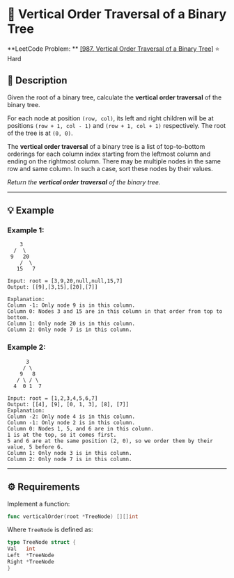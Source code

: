 # 🧩 Vertical Order Traversal of a Binary Tree

**LeetCode Problem:
** [[987. Vertical Order Traversal of a Binary Tree]](https://leetcode.com/problems/vertical-order-traversal-of-a-binary-tree/)
⭐ Hard

## 📝 Description

Given the root of a binary tree, calculate the **vertical order traversal** of the binary tree.

For each node at position `(row, col)`, its left and right children will be at positions `(row + 1, col - 1)` and
`(row + 1, col + 1)` respectively. The root of the tree is at `(0, 0)`.

The **vertical order traversal** of a binary tree is a list of top-to-bottom orderings for each column index starting
from the leftmost column and ending on the rightmost column. There may be multiple nodes in the same row and same
column. In such a case, sort these nodes by their values.

_Return the **vertical order traversal** of the binary tree._

---

## 💡 Example

### Example 1:

```text
    3
  /  \
 9   20
    /  \
   15   7
```

```text
Input: root = [3,9,20,null,null,15,7]
Output: [[9],[3,15],[20],[7]]

Explanation:
Column -1: Only node 9 is in this column.
Column 0: Nodes 3 and 15 are in this column in that order from top to bottom.
Column 1: Only node 20 is in this column.
Column 2: Only node 7 is in this column.
```

### Example 2:

```text
      3
     / \
    9   8
   / \ / \
  4  0 1  7
```

```text
Input: root = [1,2,3,4,5,6,7]
Output: [[4], [9], [0, 1, 3], [8], [7]]
Explanation:
Column -2: Only node 4 is in this column.
Column -1: Only node 2 is in this column.
Column 0: Nodes 1, 5, and 6 are in this column.
1 is at the top, so it comes first.
5 and 6 are at the same position (2, 0), so we order them by their value, 5 before 6.
Column 1: Only node 3 is in this column.
Column 2: Only node 7 is in this column.
```

---

## ⚙️ Requirements

Implement a function:

```go
func verticalOrder(root *TreeNode) [][]int
```

Where `TreeNode` is defined as:

```go
type TreeNode struct {
Val   int
Left  *TreeNode
Right *TreeNode
}
```
